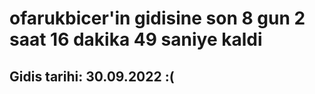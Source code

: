 # ofarukbicer'in gidisine son 8 gun 2 saat 16 dakika 49 saniye kaldi

## Gidis tarihi: 30.09.2022 :(